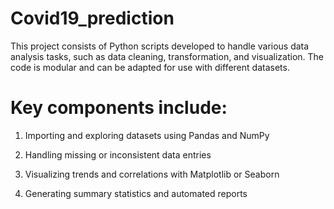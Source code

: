 # Covid19_prediction

This project consists of Python scripts developed to handle various data analysis tasks, such as data cleaning, transformation, and visualization. The code is modular and can be adapted for use with different datasets.

# Key components include:

1. Importing and exploring datasets using Pandas and NumPy

2. Handling missing or inconsistent data entries

3. Visualizing trends and correlations with Matplotlib or Seaborn

4. Generating summary statistics and automated reports
